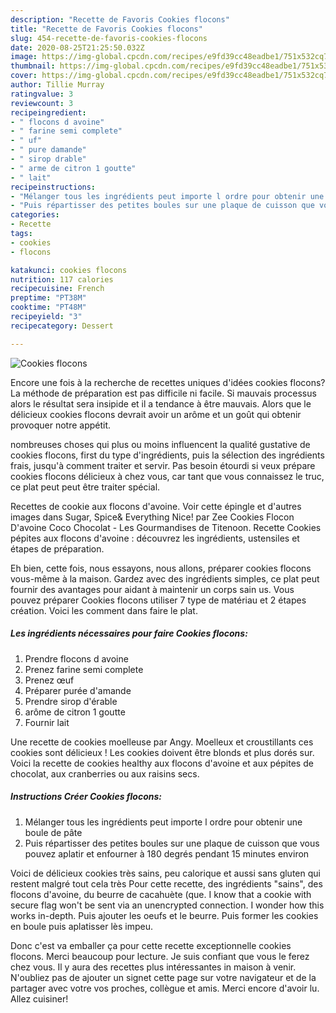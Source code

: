 ```yaml
---
description: "Recette de Favoris Cookies flocons"
title: "Recette de Favoris Cookies flocons"
slug: 454-recette-de-favoris-cookies-flocons
date: 2020-08-25T21:25:50.032Z
image: https://img-global.cpcdn.com/recipes/e9fd39cc48eadbe1/751x532cq70/cookies-flocons-photo-principale-de-la-recette.jpg
thumbnail: https://img-global.cpcdn.com/recipes/e9fd39cc48eadbe1/751x532cq70/cookies-flocons-photo-principale-de-la-recette.jpg
cover: https://img-global.cpcdn.com/recipes/e9fd39cc48eadbe1/751x532cq70/cookies-flocons-photo-principale-de-la-recette.jpg
author: Tillie Murray
ratingvalue: 3
reviewcount: 3
recipeingredient:
- " flocons d avoine"
- " farine semi complete"
- " uf"
- " pure damande"
- " sirop drable"
- " arme de citron 1 goutte"
- " lait"
recipeinstructions:
- "Mélanger tous les ingrédients peut importe l ordre pour obtenir une boule de pâte"
- "Puis répartisser des petites boules sur une plaque de cuisson que vous pouvez aplatir et enfourner à 180 degrés pendant 15 minutes environ"
categories:
- Recette
tags:
- cookies
- flocons

katakunci: cookies flocons 
nutrition: 117 calories
recipecuisine: French
preptime: "PT38M"
cooktime: "PT48M"
recipeyield: "3"
recipecategory: Dessert

---
```



![Cookies flocons](https://img-global.cpcdn.com/recipes/e9fd39cc48eadbe1/751x532cq70/cookies-flocons-photo-principale-de-la-recette.jpg)

Encore une fois à la recherche de recettes uniques d'idées cookies flocons? La méthode de préparation est pas difficile ni facile. Si mauvais processus alors le résultat sera insipide et il a tendance à être mauvais. Alors que le délicieux cookies flocons devrait avoir un arôme et un goût qui obtenir provoquer notre appétit.

nombreuses choses qui plus ou moins influencent la qualité gustative de cookies flocons, first du type d'ingrédients, puis la sélection des ingrédients frais, jusqu'à comment traiter et servir. Pas besoin étourdi si veux prépare cookies flocons délicieux à chez vous, car tant que vous connaissez le truc, ce plat peut peut être traiter spécial.

Recettes de cookie aux flocons d&#39;avoine. Voir cette épingle et d&#39;autres images dans Sugar, Spice&amp; Everything Nice! par Zee Cookies Flocon D&#39;avoine Coco Chocolat - Les Gourmandises de Titenoon. Recette Cookies pépites aux flocons d&#39;avoine : découvrez les ingrédients, ustensiles et étapes de préparation.


Eh bien, cette fois, nous essayons, nous allons, préparer cookies flocons vous-même à la maison. Gardez avec des ingrédients simples, ce plat peut fournir des avantages pour aidant à maintenir un corps sain us. Vous pouvez préparer Cookies flocons utiliser 7 type de matériau et 2 étapes création. Voici les comment dans faire le plat.

<!--inarticleads1-->

##### Les ingrédients nécessaires pour faire Cookies flocons:

1. Prendre  flocons d avoine
1. Prenez  farine semi complete
1. Prenez  œuf
1. Préparer  purée d&#39;amande
1. Prendre  sirop d&#39;érable
1.   arôme de citron 1 goutte
1. Fournir  lait


Une recette de cookies moelleuse par Angy. Moelleux et croustillants ces cookies sont délicieux ! Les cookies doivent être blonds et plus dorés sur. Voici la recette de cookies healthy aux flocons d&#39;avoine et aux pépites de chocolat, aux cranberries ou aux raisins secs. 

<!--inarticleads2-->

##### Instructions Créer Cookies flocons:

1. Mélanger tous les ingrédients peut importe l ordre pour obtenir une boule de pâte
1. Puis répartisser des petites boules sur une plaque de cuisson que vous pouvez aplatir et enfourner à 180 degrés pendant 15 minutes environ


Voici de délicieux cookies très sains, peu calorique et aussi sans gluten qui restent malgré tout cela très Pour cette recette, des ingrédients &#34;sains&#34;, des flocons d&#39;avoine, du beurre de cacahuète (que. I know that a cookie with secure flag won&#39;t be sent via an unencrypted connection. I wonder how this works in-depth. Puis ajouter les oeufs et le beurre. Puis former les cookies en boule puis aplatisser lès impeu. 


Donc c'est va emballer ça pour cette recette exceptionnelle cookies flocons. Merci beaucoup pour lecture. Je suis confiant que vous le ferez chez vous. Il y aura des recettes plus  intéressantes in maison à venir. N'oubliez pas de ajouter un signet cette page sur votre navigateur et de la partager avec votre vos proches, collègue et amis. Merci encore d'avoir lu. Allez cuisiner!
